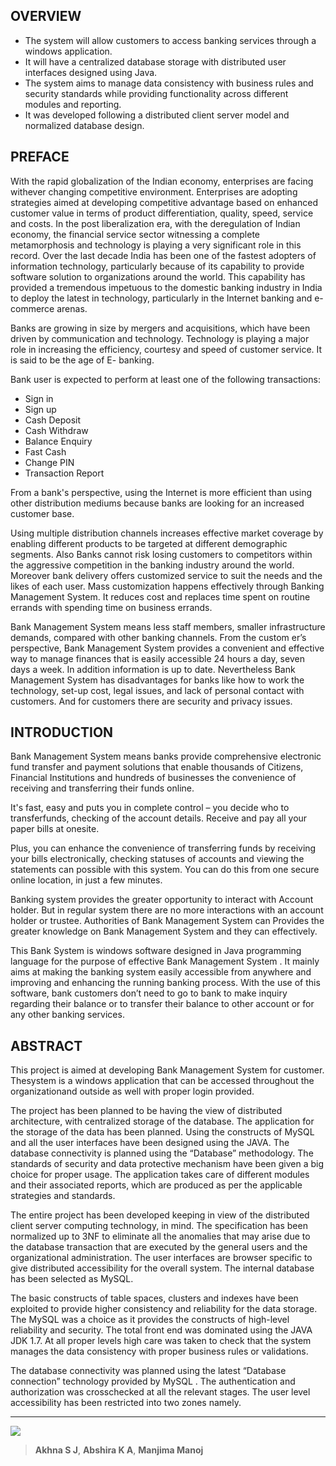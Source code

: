
## OVERVIEW

- The system will allow customers to access banking services through a windows application. 
- It will have a centralized database storage with distributed user interfaces designed using Java. 
- The system aims to manage data consistency with business rules and security standards while providing functionality across different modules and reporting. 
- It was developed following a distributed client server model and normalized database design. 

## PREFACE
With the rapid globalization of the Indian economy, enterprises are facing withever changing competitive environment. Enterprises are adopting strategies aimed at developing competitive advantage based on enhanced customer value in terms of product differentiation, quality, speed, service and costs. In the post liberalization era, with the deregulation of Indian economy, the financial service sector witnessing a complete metamorphosis and technology is playing a very significant role in this record. Over the last decade India has been one of the fastest adopters of information technology, particularly because of its capability to provide software solution to organizations around the world. This capability has provided a tremendous impetuous to the domestic banking industry in India to deploy the latest in technology, particularly in the Internet banking and e-commerce arenas.

Banks are growing in size by mergers and acquisitions, which have been driven by communication and technology. Technology is playing a major role in increasing the efficiency, courtesy and speed of customer service. It is said to be the age of E- banking.

Bank user is expected to perform at least one of the following transactions:

- Sign in 
- Sign up
- Cash Deposit
- Cash Withdraw
- Balance Enquiry
- Fast Cash
- Change PIN
- Transaction Report

From a bank's perspective, using the Internet is more efficient than using other distribution mediums because banks are looking for an increased customer base.

Using multiple distribution channels increases effective market coverage by enabling different products to be targeted at different demographic segments. Also Banks cannot risk losing customers to competitors within the aggressive competition in the banking industry around the world. Moreover bank delivery offers customized service to suit the needs and the likes of each user. Mass customization happens effectively through Banking Management System. It reduces cost and replaces time spent on routine errands with spending time on business errands.

Bank Management System means less staff members, smaller infrastructure demands, compared with other banking channels. From the custom
er’s perspective,
Bank Management System provides a convenient and effective way to manage finances that is easily accessible 24 hours a day, seven days a week. In addition information is up to date. Nevertheless Bank Management System has disadvantages for banks like how to work the technology, set-up cost, legal issues, and lack of personal contact with customers. And for customers there are security and privacy issues.

## INTRODUCTION
Bank Management System means banks provide comprehensive electronic fund transfer and payment solutions that enable thousands of Citizens, Financial Institutions and hundreds of businesses the convenience of receiving and transferring their funds online.

It's fast, easy and puts you in complete control
 – 
 you decide who to transferfunds, checking of the account details. Receive and pay all your paper bills at onesite.

 Plus, you can enhance the convenience of transferring funds by receiving your bills electronically, checking statuses of accounts and viewing the statements can possible with this system. You can do this from one secure online location, in just a few minutes.

 Banking system provides the greater opportunity to interact with Account holder. But in regular system there are no more interactions with an account holder or trustee. Authorities of Bank Management System can Provides the greater knowledge on Bank Management System and they can effectively.

 This Bank System is windows software designed in Java programming language for the purpose of effective Bank Management System . It mainly aims at making the banking system easily accessible from anywhere and improving and enhancing the running banking process. With the use of this
software, bank customers don’t
need to go to bank to make inquiry regarding their balance or to transfer their balance to other account or for any other banking services.

## ABSTRACT

This project is aimed at developing Bank Management System for customer. Thesystem is a windows application that can be accessed throughout the organizationand outside as well with proper login provided.

The project has been planned to be having the view of distributed architecture, with centralized storage of the database. The application for the storage of the data has been planned. Using the constructs of MySQL and all the user interfaces have been designed using the JAVA. The database connectivity is
 planned using the “Database” methodology. The standards of security and data
 protective mechanism have been given a big choice for proper usage. The application takes care of different modules and their associated reports, which are produced as per the applicable strategies and standards.

 The entire project has been developed keeping in view of the distributed client server computing technology, in mind. The specification has been normalized up to 3NF to eliminate all the anomalies that may arise due to the database transaction that are executed by the general users and the organizational administration. The user interfaces are browser specific to give distributed accessibility for the overall system. The internal database has been selected as MySQL. 
 
 The basic constructs of table spaces, clusters and indexes have been exploited to provide higher consistency and reliability for the data storage. The MySQL was a choice as it provides the constructs of high-level reliability and security. The total front end was dominated using the JAVA JDK 1.7. At all proper levels high care was taken to check that the system manages the data consistency with proper business rules or validations. 
 
 The database connectivity was planned
using the latest “Database connection” technology provided by MySQL
. The authentication and authorization was crosschecked at all the relevant stages. The user level accessibility has been restricted into two zones namely.

---

<a href="https://github.com/akhnasj/Bank-Management-System/graphs/contributors">
  <img src="https://contrib.rocks/image?repo=akhnasj/Bank-Management-System" />
</a>


> **Akhna S J**, **Abshira K A**, **Manjima Manoj**




